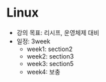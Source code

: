 # Linux

* 강의 목표: 리시프, 운영체제 대비
* 일정: 3week
  * week1: section2
  * week2: section3
  * week3: section5
  * week4: 보충
  
